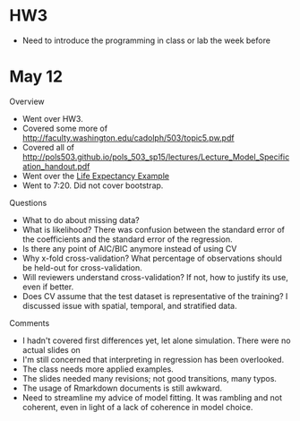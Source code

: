 # HW3

- Need to introduce the programming in class or lab the week before

# May 12

Overview

- Went over HW3.
- Covered some more of http://faculty.washington.edu/cadolph/503/topic5.pw.pdf
- Covered all of http://pols503.github.io/pols_503_sp15/lectures/Lecture_Model_Specification_handout.pdf
- Went over the [Life Expectancy Example](http://pols503.github.io/pols_503_sp15/docs/docs/Life_Expectancy_Example.html)
- Went to 7:20. Did not cover bootstrap. 

Questions

- What to do about missing data? 
- What is likelihood? There was confusion between the standard error of the coefficients and the standard error of the regression.
- Is there any point of AIC/BIC anymore instead of using CV
- Why x-fold cross-validation? What percentage of observations should be held-out for cross-validation.
- Will reviewers understand cross-validation? If not, how to justify its use, even if better.
- Does CV assume that the test dataset is representative of the training? I discussed issue with spatial, temporal, and stratified data.

Comments

- I hadn't covered first differences yet, let alone simulation. There were no actual slides on
- I'm still concerned that interpreting in regression has been overlooked.
- The class needs more applied examples.
- The slides needed many revisions; not good transitions, many typos.
- The usage of Rmarkdown documents is still awkward.
- Need to streamline my advice of model fitting. It was rambling and not coherent, even in light of a lack of coherence in model choice.

